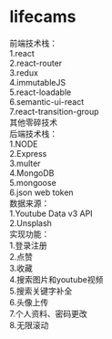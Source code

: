 # lifecams
前端技术栈：</br>
1.react</br>
2.react-router</br>
3.redux</br>
4.immutableJS</br>
5.react-loadable</br>
6.semantic-ui-react</br>
7.react-transition-group</br>
其他零碎技术</br>
后端技术栈：</br>
1.NODE</br>
2.Express</br>
3.multer</br>
4.MongoDB</br>
5.mongoose</br>
6.json web token</br>
数据来源：</br>
1.Youtube Data v3 API</br>
2.Unsplash</br>
实现功能：</br>
1.登录注册</br>
2.点赞</br>
3.收藏</br>
4.搜索图片和youtube视频</br>
5.搜索关键字补全</br>
6.头像上传</br>
7.个人资料、密码更改</br>
8.无限滚动</br>

